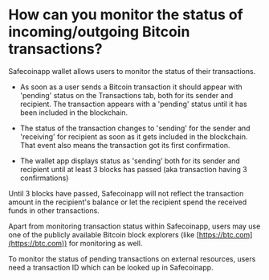 # How can you monitor the status of incoming/outgoing Bitcoin transactions?

Safecoinapp wallet allows users to monitor the status of their transactions.

- As soon as a user sends a Bitcoin transaction it should appear with 'pending' status on the Transactions tab, both for its sender and recipient. The transaction appears with a 'pending' status until it has been included in the blockchain.

- The status of the transaction changes to 'sending' for the sender and 'receiving' for recipient as soon as it gets included in the blockchain. That event also means the transaction got its first confirmation.

- The wallet app displays status as 'sending' both for its sender and recipient until at least 3 blocks has passed (aka transaction having 3 confirmations)

Until 3 blocks have passed, Safecoinapp will not reflect the transaction amount in the recipient's balance or let the recipient spend the received funds in other transactions.

Apart from monitoring transaction status within Safecoinapp, users may use one of the publicly available Bitcoin block explorers (like [https://btc.com](https://btc.com)) for monitoring as well.

To monitor the status of pending transactions on external resources, users need a transaction ID which can be looked up in Safecoinapp.


